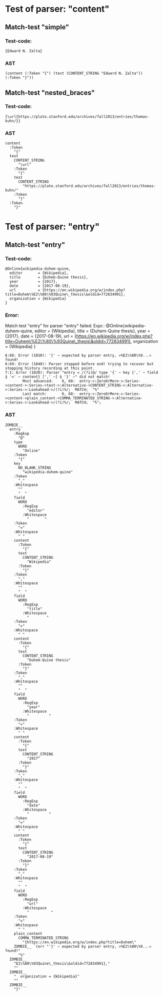 

Test of parser: "content"
=========================


Match-test "simple"
-------------------

### Test-code:
    {Edward N. Zalta}

### AST
    (content (:Token "{") (text (CONTENT_STRING "Edward N. Zalta")) (:Token "}"))

Match-test "nested_braces"
--------------------------

### Test-code:
    {\url{https://plato.stanford.edu/archives/fall2013/entries/thomas-kuhn/}}

### AST
    content
      :Token
        "{"
      text
        CONTENT_STRING
          "\url"
        :Token
          "{"
        text
          CONTENT_STRING
            "https://plato.stanford.edu/archives/fall2013/entries/thomas-kuhn/"
        :Token
          "}"
      :Token
        "}"


Test of parser: "entry"
=======================


Match-test "entry"
------------------

### Test-code:
    @Online{wikipedia-duhem-quine,
      editor       = {Wikipedia},
      title        = {Duhem-Quine thesis},
      year         = {2017},
      date         = {2017-08-19},
      url          = {https://en.wikipedia.org/w/index.php?title=Duhem\%E2\%80\%93Quine\_thesis\&oldid=772834991},
      organization = {Wikipedia}
    }

### Error:
Match test "entry" for parser "entry" failed:
	Expr.:  @Online{wikipedia-duhem-quine,
	  editor       = {Wikipedia},
	  title        = {Duhem-Quine thesis},
	  year         = {2017},
	  date         = {2017-08-19},
	  url          = {https://en.wikipedia.org/w/index.php?title=Duhem\%E2\%80\%93Quine\_thesis\&oldid=772834991},
	  organization = {Wikipedia}
	}

	6:68: Error (1010): '}' ~ expected by parser entry, »%E2\%80\%9...« found!
	6:69: Error (1040): Parser stopped before end! trying to recover but stopping history recording at this point.
	7:1: Error (1020): Parser "entry = /(?i)@/ type '{' ~ key {',' ~ field § '=' ~ content} [',' ~] § '}' ~" did not match!
		    Most advanced:    6, 68:  entry->:ZeroOrMore->:Series->content->:Series->text->:Alternative->CONTENT_STRING->:Alternative->:Series->:Lookahead->/(?i)%/;  MATCH;  "%"
		    Last match:       6, 68:  entry->:ZeroOrMore->:Series->content->plain_content->COMMA_TERMINATED_STRING->:Alternative->:Series->:Lookahead->/(?i)%/;  MATCH;  "%";



### AST
    ZOMBIE__
      entry
        :RegExp
          "@"
        type
          WORD
            "Online"
        :Token
          "{"
        key
          NO_BLANK_STRING
            "wikipedia-duhem-quine"
        :Token
          ","
        :Whitespace
          ""
          "  "
        field
          WORD
            :RegExp
              "editor"
            :Whitespace
              "       "
        :Token
          "="
        :Whitespace
          " "
        content
          :Token
            "{"
          text
            CONTENT_STRING
              "Wikipedia"
          :Token
            "}"
        :Token
          ","
        :Whitespace
          ""
          "  "
        field
          WORD
            :RegExp
              "title"
            :Whitespace
              "        "
        :Token
          "="
        :Whitespace
          " "
        content
          :Token
            "{"
          text
            CONTENT_STRING
              "Duhem-Quine thesis"
          :Token
            "}"
        :Token
          ","
        :Whitespace
          ""
          "  "
        field
          WORD
            :RegExp
              "year"
            :Whitespace
              "         "
        :Token
          "="
        :Whitespace
          " "
        content
          :Token
            "{"
          text
            CONTENT_STRING
              "2017"
          :Token
            "}"
        :Token
          ","
        :Whitespace
          ""
          "  "
        field
          WORD
            :RegExp
              "date"
            :Whitespace
              "         "
        :Token
          "="
        :Whitespace
          " "
        content
          :Token
            "{"
          text
            CONTENT_STRING
              "2017-08-19"
          :Token
            "}"
        :Token
          ","
        :Whitespace
          ""
          "  "
        field
          WORD
            :RegExp
              "url"
            :Whitespace
              "          "
        :Token
          "="
        :Whitespace
          " "
        plain_content
          COMMA_TERMINATED_STRING
            "{https://en.wikipedia.org/w/index.php?title=Duhem\"
        ZOMBIE__ `(err "'}' ~ expected by parser entry, »%E2\%80\%9...« found!"
          "%"
      ZOMBIE__
        "E2\%80\%93Quine\_thesis\&oldid=772834991},"
        ""
      ZOMBIE__
        "  organization = {Wikipedia}"
        ""
      ZOMBIE__
        "}"